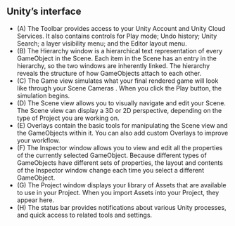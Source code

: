 ## Unity’s interface


- (A) The Toolbar provides access to your Unity Account and Unity Cloud Services. It also contains controls for Play mode; Undo history; Unity Search; a layer visibility menu; and the Editor layout menu.
- (B) The Hierarchy window is a hierarchical text representation of every GameObject
 in the Scene. Each item in the Scene has an entry in the hierarchy, so the two windows are inherently linked. The hierarchy reveals the structure of how GameObjects attach to each other.
- (C) The Game view simulates what your final rendered game will look like through your Scene Cameras
. When you click the Play button, the simulation begins.
- (D) The Scene view allows you to visually navigate and edit your Scene. The Scene view
 can display a 3D or 2D perspective, depending on the type of Project you are working on.
- (E) Overlays contain the basic tools for manipulating the Scene view and the GameObjects within it. You can also add custom Overlays to improve your workflow.
- (F) The Inspector window allows you to view and edit all the properties of the currently selected GameObject. Because different types of GameObjects have different sets of properties, the layout and contents of the Inspector
 window change each time you select a different GameObject.
- (G) The Project window displays your library of Assets that are available to use in your Project. When you import Assets into your Project, they appear here.
- (H) The status bar provides notifications about various Unity processes, and quick access to related tools and settings.
